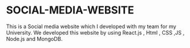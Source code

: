 # SOCIAL-MEDIA-WEBSITE
This is a Social media website which I developed with my team for my University. We developed this website by using React.js , Html , CSS ,JS , Node.js and MongoDB.
